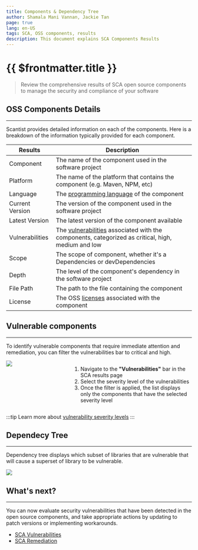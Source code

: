 ```yaml
---
title: Components & Dependency Tree
author: Shamala Mani Vannan, Jackie Tan
page: true
lang: en-US
tags: SCA, OSS components, results
description: This document explains SCA Components Results
---
```


<ClientOnly>

# {{ $frontmatter.title }}

> Review the comprehensive results of SCA open source components to manage the security and compliance of your software

## OSS Components Details

<hr class = "thick" />

Scantist provides detailed information on each of the components. Here is a breakdown of the information typically provided for each component.

<table>
    <thead>
        <th>Results</th>
        <th>Description</th>
    </thead>
    <tbody>
        <tr>
            <td>Component</td>
            <td>The name of the component used in the software project</td>
        </tr>
        <tr>
            <td>Platform</td>
            <td>The name of the platform that contains the component (e.g. Maven, NPM, etc)</td>
        </tr>
        <tr>
            <td>Language</td>
            <td>The <a href="../../Language-and-File-Support/">programming language</a> of the component</td>
        </tr>
        <tr>
            <td>Current Version</td>
            <td>The version of the component used in the software project</td>
        </tr>
        <tr>
            <td>Latest Version</td>
            <td>The latest version of the component available</td>
        </tr>
        <tr>
            <td>Vulnerabilities</td>
            <td>The <a href="./Vulnerabilities">vulnerabilities</a> associated with the components, categorized as critical, high, medium and low</td>
        </tr>
        <tr>
            <td>Scope</td>
            <td>The scope of component, whether it's a Dependencies or devDependencies</td>
        </tr>
        <tr>
            <td>Depth</td>
            <td>The level of the component's dependency in the software project</td>
        </tr>
        <tr>
            <td>File Path</td>
            <td>The path to the file containing the component</td>
        </tr>
        <tr>
            <td>License</td>
            <td>The OSS <a href="./Licenses">licenses</a> associated with the component</td>
        </tr>
    </tbody>
</table>

## Vulnerable components

<hr class="thick" />

To identify vulnerable components that require immediate attention and remediation, you can filter the vulnerabilities bar to critical and high.

<div style="display: flex;">
    <div style="flex: 1;">
        <img src="/images/SCA/SCA-Components-Results-2.png" />
    </div>
    <div style="flex: 2;margin-left: 15px;">
        <ol>
            <li>Navigate to the <b>"Vulnerabilities"</b> bar in the SCA results page</li>
            <li>Select the severity level of the vulnerabilities</li>
            <li>Once the filter is applied, the list displays only the components that have the selected severity level</li>
        </ol>
    </div>
</div>

:::tip
Learn more about <a href="./Vulnerabilities#_2-Severity">vulnerability severity levels</a>
:::

## Dependecy Tree

<hr class="thick" />

Dependency tree displays which subset of libraries that are vulnerable that will cause a superset of library to be vulnerable.

  <div style="flex: 1;">
    <img src="/images/SCA/sca-dependencies.png" />
  </div>

## What's next?

<hr class="thick" />

You can now evaluate security vulnerabilities that have been detected in the open source components, and take appropriate actions by updating to patch versions or implementing workarounds.

<ul>
    <li><a href="./Vulnerabilities">SCA Vulnerabilities</a></li>
    <li><a href="./Remediation">SCA Remediation</a></li>
</ul>

</ClientOnly>
